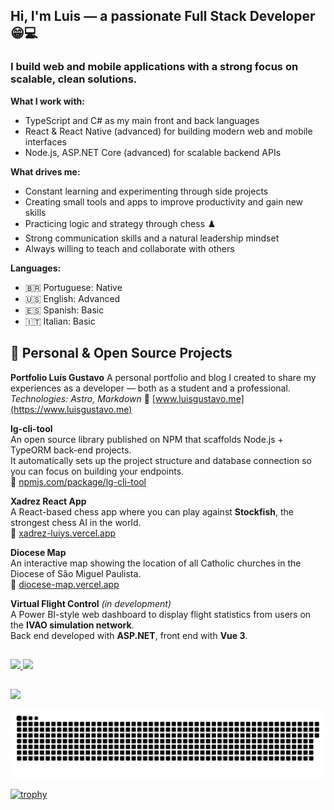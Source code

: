 ## Hi, I'm Luis — a passionate Full Stack Developer 😁💻  
### I build web and mobile applications with a strong focus on scalable, clean solutions.

**What I work with:**
- TypeScript and C# as my main front and back languages
- React & React Native (advanced) for building modern web and mobile interfaces  
- Node.js, ASP.NET Core (advanced) for scalable backend APIs  

**What drives me:**
- Constant learning and experimenting through side projects  
- Creating small tools and apps to improve productivity and gain new skills  
- Practicing logic and strategy through chess ♟️  
- Strong communication skills and a natural leadership mindset  
- Always willing to teach and collaborate with others

**Languages:**
- 🇧🇷 Portuguese: Native  
- 🇺🇸 English: Advanced  
- 🇪🇸 Spanish: Basic  
- 🇮🇹 Italian: Basic

## 🚀 Personal & Open Source Projects

**Portfolio Luís Gustavo**
A personal portfolio and blog I created to share my experiences as a developer — both as a student and a professional.  
*Technologies: Astro, Markdown*
🔗 [www.luisgustavo.me](https://www.luisgustavo.me)

**lg-cli-tool**  
An open source library published on NPM that scaffolds Node.js + TypeORM back-end projects.  
It automatically sets up the project structure and database connection so you can focus on building your endpoints.  
🔗 [npmjs.com/package/lg-cli-tool](https://www.npmjs.com/package/lg-cli-tool)

**Xadrez React App**  
A React-based chess app where you can play against **Stockfish**, the strongest chess AI in the world.  
🔗 [xadrez-luiys.vercel.app](https://xadrez-luiys.vercel.app)

**Diocese Map**  
An interactive map showing the location of all Catholic churches in the Diocese of São Miguel Paulista.  
🔗 [diocese-map.vercel.app](https://diocese-map.vercel.app)

**Virtual Flight Control** *(in development)*  
A Power BI-style web dashboard to display flight statistics from users on the **IVAO simulation network**.  
Back end developed with **ASP.NET**, front end with **Vue 3**.

##

 <div>
  <a href="https://github.com/luiys">
  <img height="180em" src="https://github-readme-stats.vercel.app/api?username=luiys&show_icons=true&theme=synthwave&include_all_commits=true&count_private=true"/>
  <img height="180em" src="https://github-readme-stats.vercel.app/api/top-langs/?username=luiys&layout=compact&langs_count=7&theme=synthwave"/>
 </a>
</div>
  
  ##
 
  <div>
    <a href = "mailto:luis.feitoza@altasolucoes.com.br"><img src="https://img.shields.io/badge/-Gmail-%23333?style=for-the-badge&logo=gmail&logoColor=red" target="_blank"></a>
    
   ![Snake animation](https://github.com/luiys/luiys/blob/output/github-contribution-grid-snake.svg)

   [![trophy](https://github-profile-trophy.vercel.app/?username=luiys&theme=dracula)](https://github.com/luiys/github-profile-trophy)
   
  </div>
   
